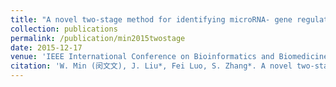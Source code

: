 ```yaml
---
title: "A novel two-stage method for identifying microRNA- gene regulatory modules in breast cancer"
collection: publications
permalink: /publication/min2015twostage  
date: 2015-12-17
venue: 'IEEE International Conference on Bioinformatics and Biomedicine'
citation: 'W. Min (闵文文), J. Liu*, Fei Luo, S. Zhang*. A novel two-stage method for identifying microRNA- gene regulatory modules in breast cancer. IEEE International Conference on Bioinformatics and Biomedicine, Washington, DC, 2015.11.9- 2015.11.12 (中国计算机学会推荐B类会议)'
---
```

